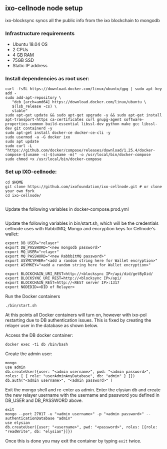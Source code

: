 


## ixo-cellnode node setup

ixo-blocksync syncs all the public info from the ixo blockchain to mongodb

### Infrastructure requirements

* Ubuntu 18.04 OS
* 2 CPUs
* 4 GB RAM
* 75GB SSD
* Static IP address


### Install dependencies as root user: 


```text
curl -fsSL https://download.docker.com/linux/ubuntu/gpg | sudo apt-key add -
sudo add-apt-repository \
   "deb [arch=amd64] https://download.docker.com/linux/ubuntu \
   $(lsb_release -cs) \
   stable"
sudo apt-get update && sudo apt-get upgrade -y && sudo apt-get install apt-transport-https ca-certificates curl gnupg-agent software-properties-common build-essential libssl-dev python make gcc libssl-dev git containerd -y
sudo apt-get install docker-ce docker-ce-cli -y
sudo usermod -a -G docker ixo
sudo apt update
sudo curl -L "https://github.com/docker/compose/releases/download/1.25.4/docker-compose-$(uname -s)-$(uname -m)" -o /usr/local/bin/docker-compose
sudo chmod +x /usr/local/bin/docker-compose
```

### Set up IXO-cellnode: 

```text
cd $HOME
git clone https://github.com/ixofoundation/ixo-cellnode.git # or clone your own fork
cd ixo-cellnode/


```

Update the following variables in docker-compose.prod.yml

```
```


Update the following variables in bin/start.sh, which will be the credentials cellnode uses with RabbitMQ, Mongo and encryption keys for Cellnode's wallet:
```
export DB_USER="relayer"
export DB_PASSWORD="<new mongodb password>"
export MQ_USER="relayer"
export MQ_PASSWORD="<new RabbbitMQ password>"
export ASYMCYPHER="<add a random string here for Wallet encryption>"
export ASYMKEY="<add a random string here for Wallet encryption>"

export BLOCKCHAIN_URI_REST=http://<blocksync IP>/api/did/getByDid/
export BLOCKSYNC_URI_REST=http://<blocksync IP>/api/
export BLOCKCHAIN_REST=http://<REST server IP>:1317
export NODEDID=<DID of Relayer>
```

Run the Docker containers
```text
./bin/start.sh
```

At this points all Docker containers will turn on, however with ixo-pol restarting due to DB authentication issues. This is fixed by creating the relayer user in the database as shown below.

Access the DB docker container:
```text
docker exec -ti db /bin/bash
```

Create the admin user:
```
mongo
use admin
db.createUser({user: "<admin username>", pwd: "<admin password>", roles: [ { role: "userAdminAnyDatabase", db: "admin" } ]})
db.auth("<admin username>", "<admin password>" )
```
Exit the mongo shell and re-enter as admin. Enter the elysian db and create the new relayer username with the username and password you defined in DB_USER and DB_PASSWORD above.
```
exit
mongo --port 27017 -u "<admin username>" -p "<admin password>" --authenticationDatabase "admin"
use elysian
db.createUser({user: "<username>", pwd: "<password>", roles: [{role: "readWrite", db: "elysian"}]})
```

Once this is done you may exit the container by typing `exit` twice.


